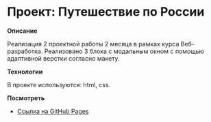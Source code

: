 # Проект: Путешествие по России

**Описание**

Реализация 2 проектной работы 2 месяца в рамках курса Веб-разработка.
Реализовано 3 блока с модальным окном с помощью адаптивной верстки согласно макету.

**Технологии**

В проекте используются: html, css.

**Посмотреть**

* [Ссылка на GitHub Pages](https://tyazhelomov.github.io/russian-travel-tya/)

